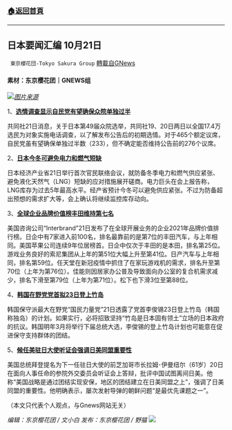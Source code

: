 ###  [:house:返回首頁](https://github.com/ourhimalayas/txt)
---


## 日本要闻汇编 10月21日
` 東京櫻花団-Tokyo Sakura Group` [轉載自GNews](https://gnews.org/zh-hans/1608602/)

#### 素材：东京樱花团｜GNEWS组

![](https://assets.gnews.org/wp-content/uploads/2021/10/日本1021.png)[*图片来源*](https://s.yimg.com/uu/api/res/1.2/DscdHTAa0E1EjyqOn3TbHg--~B/aD0xMDY3O3c9MTYwMDthcHBpZD15dGFjaHlvbg--/https://s.yimg.com/uu/api/res/1.2/eubTNBwt2Kdgz_RcNGl5hw--~B/aD0xMDY3O3c9MTYwMDthcHBpZD15dGFjaHlvbg--/https://media.zenfs.com/zh-tw/youthdailynews_517/e83fb76381faa5dc71d39d87a7abdb72)

1、[**选情调查显示自民党有望确保众院单独过半**](https://china.kyodonews.net/news/2021/10/6eb24ecf8642.html)

共同社21日消息，关于日本第49届众院选举，共同社19、20日两日以全国17.4万选民为对象实施电话调查，以了解发布公告后的初期选情。对于465个额定议席，自民党虽有望确保单独过半数（233），但不确定能否维持公告前的276个议席。

2、[**日本今冬可避免电力和燃气短缺**](https://china.kyodonews.net/news/2021/10/70b02432b2b3.html)

日本经济产业省21日举行首次官民联络会议，就防备冬季电力和燃气供应紧张、避免液化天然气（LNG）短缺的应对措施展开磋商。电力巨头在会上报告称，LNG库存为过去5年最高水平。经产省预计今冬可以避免供应紧张。不过为防备超出预想的需求扩大等，会上确认将继续监控库存动向。

3、[**全球企业品牌价值榜丰田维持第七名**](https://china.kyodonews.net/news/2021/10/d9e9f87a9aec.html)

美国咨询公司“Interbrand”21日发布了在全球开展业务的企业2021年品牌价值排行榜。日企中有7家进入前100名，排名最靠前的是第7位的丰田汽车，与上年相同。美国苹果公司连续9年位居榜首。日企中仅次于丰田的是本田，排名第25位。游戏业务良好的索尼集团从上年的第51位大幅上升至第41位。日产汽车与上年相同，排名第59位。任天堂在新冠疫情中抓住了在家玩游戏机的需求，排名升至第70位（上年为第76位）。佳能则因居家办公普及导致面向办公室的复合机需求减少，排名下滑至第79位（上年为第71位）。松下也下滑3位至第88位。

4、[**韩国在野党党首拟23日登上竹岛**](https://china.kyodonews.net/news/2021/10/92d9ac23813d-23.html)

韩国保守派最大在野党“国民力量党”21日透露了党首李俊锡23日登上竹岛（韩国称独岛）的计划。如果实行，必将招致坚持“竹岛是日本固有领土”立场的日本政府的抗议。韩国明年3月将举行下届总统大选，李俊锡的登上竹岛计划也可能意在促进保守支持群体的团结。

5、[**候任美驻日大使听证会强调日美同盟重要性**](https://china.kyodonews.net/news/2021/10/0f508ae494e5.html)

美国总统拜登提名为下一任驻日大使的前芝加哥市长拉姆･伊曼纽尔（61岁）20日在面向人事任命的参院外交委员会听证会上答辩，批评中国试图离间日美。他称“美国战略是通过团结实现安保，地区的团结建立在日美同盟之上”，强调了日美同盟的重要性。他明确表示，屡次发射导弹的朝鲜问题“是最优先课题之一”。

（本文只代表个人观点，与Gnews网站无关）

*编辑：东京樱花团 / 文小白*
*发布：东京樱花团 / 野猫*
![](https://assets.gnews.org/wp-content/uploads/2021/10/image0-1-18-8.png)
